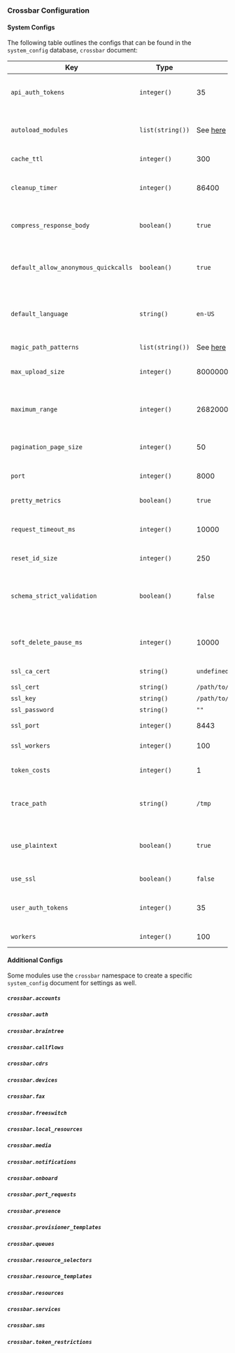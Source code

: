 
### Crossbar Configuration

#### System Configs

The following table outlines the configs that can be found in the `system_config` database, `crossbar` document:

| Key | Type | Default | Description |
|-----|------|---------|-------------|
| `api_auth_tokens` | `integer()` | 35 | Default token cost of creating an auth token via API key |
| `autoload_modules` | `list(string())` | See [here](https://github.com/2600hz/kazoo/blob/master/applications/crossbar/src/crossbar.hrl#L65-L119) | The list of Crossbar modules initially started |
| `cache_ttl` | `integer()` | 300 | Cache TTL, in seconds |
| `cleanup_timer` | `integer()` | 86400 | Time, in seconds, to run the cleanup routines |
| `compress_response_body` | `boolean()` | `true` | Whether to compress the response body before sending |
| `default_allow_anonymous_quickcalls` | `boolean()` | `true` | Whether to allow unauthenticated quickcall API requests |
| `default_language` | `string()` | `en-US` | The default language, if none are defined on the account |
| `magic_path_patterns` | `list(string())` | See [here](https://github.com/2600hz/kazoo/blob/master/applications/crossbar/src/crossbar_default_handler.erl#L21-L24) | Magic path templates |
| `max_upload_size` | `integer()` | 8000000 bytes (8Mb) | Max upload size for request bodies |
| `maximum_range` | `integer()` | 2682000 | Maximum range, in seconds, for time-based view queries |
| `pagination_page_size` | `integer()` | 50 | Default page size when paginating |
| `port` | `integer()` | 8000 | Port to listen for unencrypted traffic |
| `pretty_metrics` | `boolean()` | `true` | Pretty-print metrics in logs |
| `request_timeout_ms` | `integer()` | 10000 | Time, in milliseconds, for requests to timeout
| `reset_id_size` | `integer()` | 250 | Password-reset ID length |
| `schema_strict_validation` | `boolean()` | `false` | Toggles whether to perform type converions on client data when validating |
| `soft_delete_pause_ms` | `integer()` | 10000 | Time, in milliseconds, to pause between deletions |
| `ssl_ca_cert` | `string()` | `undefined` | Path to CA cert file |
| `ssl_cert` | `string()` | `/path/to/crossbar/priv/ssl/crossbar.crt` | Path to cert file |
| `ssl_key` | `string()` | `/path/to/crossbar/priv/ssl/crossbar.key` | Path to key file |
| `ssl_password` | `string()` | `""` | Cert password |
| `ssl_port` | `integer()` | 8443 | Port to listen for SSL traffic |
| `ssl_workers` | `integer()` | 100 | Number of SSL listeners to start |
| `token_costs` | `integer()` | 1 | Default token cost of an API request |
| `trace_path` | `string()` | `/tmp` | Path to put trace files when profiling API requests |
| `use_plaintext` | `boolean()` | `true` | Whether to start unecrypted listener (port 8000 traffic, typically) |
| `use_ssl` | `boolean()` | `false` | Whether to start an SSL listener |
| `user_auth_tokens` | `integer()` | 35 | Default token cost of creating an auth token via username |
| `workers` | `integer()` | 100 | Number of TCP listeners to start |


#### Additional Configs

Some modules use the `crossbar` namespace to create a specific `system_config` document for settings as well.

##### `crossbar.accounts`
##### `crossbar.auth`
##### `crossbar.braintree`
##### `crossbar.callflows`
##### `crossbar.cdrs`
##### `crossbar.devices`
##### `crossbar.fax`
##### `crossbar.freeswitch`
##### `crossbar.local_resources`
##### `crossbar.media`
##### `crossbar.notifications`
##### `crossbar.onboard`
##### `crossbar.port_requests`
##### `crossbar.presence`
##### `crossbar.provisioner_templates`
##### `crossbar.queues`
##### `crossbar.resource_selectors`
##### `crossbar.resource_templates`
##### `crossbar.resources`
##### `crossbar.services`
##### `crossbar.sms`
##### `crossbar.token_restrictions`
